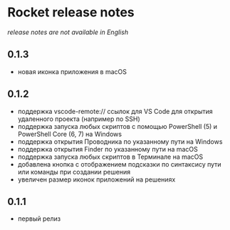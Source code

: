 # Rocket release notes

_release notes are not available in English_

## 0.1.3
- новая иконка приложения в macOS

## 0.1.2

-   поддержка vscode-remote:// ссылок для VS Code для открытия удаленного проекта (например по SSH)
-   поддержка запуска любых скриптов с помощью PowerShell (5) и PowerShell Core (6, 7) на Windows
-   поддержка открытия Проводника по указанному пути на Windows
-   поддержка открытия Finder по указанному пути на macOS
-   поддержка запуска любых скриптов в Терминале на macOS
-   добавлена кнопка с отображением подсказки по синтаксису пути или команды при создании решения
-   увеличен размер иконок приложений на решениях

## 0.1.1

-   первый релиз
